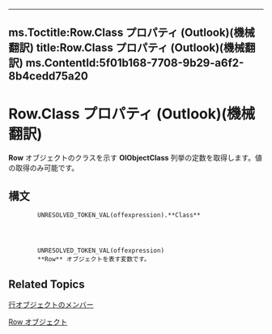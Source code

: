 

---
ms.Toctitle:Row.Class プロパティ (Outlook)(機械翻訳)
title:Row.Class プロパティ (Outlook)(機械翻訳)
ms.ContentId:5f01b168-7708-9b29-a6f2-8b4cedd75a20
---
# Row.Class プロパティ (Outlook)(機械翻訳)




**Row** オブジェクトのクラスを示す **OlObjectClass** 列挙の定数を取得します。値の取得のみ可能です。

## 構文

            UNRESOLVED_TOKEN_VAL(offexpression).**Class**




            UNRESOLVED_TOKEN_VAL(offexpression)
            **Row** オブジェクトを表す変数です。



## Related Topics

[行オブジェクトのメンバー](49998d93-3940-6e08-624f-f8c5dcba2ea5.md)

[Row オブジェクト](06db3fa4-1649-48bf-3b86-ffdf99a47305.md)





